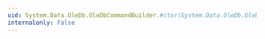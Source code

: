 ```yaml
---
uid: System.Data.OleDb.OleDbCommandBuilder.#ctor(System.Data.OleDb.OleDbDataAdapter)
internalonly: False
---
```

